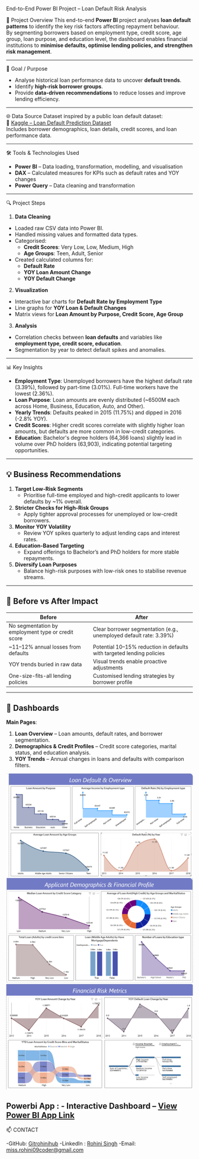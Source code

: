 End-to-End Power BI Project – Loan Default Risk Analysis

📌 Project Overview
This end-to-end **Power BI** project analyses **loan default patterns** to identify the key risk factors affecting repayment behaviour.  
By segmenting borrowers based on employment type, credit score, age group, loan purpose, and education level, the dashboard enables financial institutions to **minimise defaults, optimise lending policies, and strengthen risk management**.

---

🎯 Goal / Purpose
- Analyse historical loan performance data to uncover **default trends**.
- Identify **high-risk borrower groups**.
- Provide **data-driven recommendations** to reduce losses and improve lending efficiency.

---

🌐 Data Source
Dataset inspired by a public loan default dataset:  
🔗 [Kaggle – Loan Default Prediction Dataset](https://www.kaggle.com/datasets/nikhil1e9/loan-default)  
Includes borrower demographics, loan details, credit scores, and loan performance data.

---

🛠 Tools & Technologies Used
- **Power BI** – Data loading, transformation, modelling, and visualisation
- **DAX** – Calculated measures for KPIs such as default rates and YOY changes
- **Power Query** – Data cleaning and transformation

---

🔍 Project Steps
1. **Data Cleaning**
- Loaded raw CSV data into Power BI.
- Handled missing values and formatted data types.
- Categorised:
  - **Credit Scores**: Very Low, Low, Medium, High
  - **Age Groups**: Teen, Adult, Senior
- Created calculated columns for:
  - **Default Rate**
  - **YOY Loan Amount Change**
  - **YOY Default Change**

2. **Visualization**
- Interactive bar charts for **Default Rate by Employment Type**
- Line graphs for **YOY Loan & Default Changes**
- Matrix views for **Loan Amount by Purpose, Credit Score, Age Group**

3. **Analysis**
- Correlation checks between **loan defaults** and variables like **employment type, credit score, education**.
- Segmentation by year to detect default spikes and anomalies.

---

📊 Key Insights
- **Employment Type**: Unemployed borrowers have the highest default rate (3.39%), followed by part-time (3.01%). Full-time workers have the lowest (2.36%).
- **Loan Purpose**: Loan amounts are evenly distributed (~6500M each across Home, Business, Education, Auto, and Other).
- **Yearly Trends**: Defaults peaked in 2015 (11.75%) and dipped in 2016 (-2.8% YOY).
- **Credit Scores**: Higher credit scores correlate with slightly higher loan amounts, but defaults are more common in low-credit categories.
- **Education**: Bachelor's degree holders (64,366 loans) slightly lead in volume over PhD holders (63,903), indicating potential targeting opportunities.

---

## 💡 Business Recommendations
1. **Target Low-Risk Segments**  
   - Prioritise full-time employed and high-credit applicants to lower defaults by ~1% overall.
2. **Stricter Checks for High-Risk Groups**  
   - Apply tighter approval processes for unemployed or low-credit borrowers.
3. **Monitor YOY Volatility**  
   - Review YOY spikes quarterly to adjust lending caps and interest rates.
4. **Education-Based Targeting**  
   - Expand offerings to Bachelor’s and PhD holders for more stable repayments.
5. **Diversify Loan Purposes**  
   - Balance high-risk purposes with low-risk ones to stabilise revenue streams.

---

## 🔄 Before vs After Impact
| **Before** | **After** |
|------------|-----------|
| No segmentation by employment type or credit score | Clear borrower segmentation (e.g., unemployed default rate: 3.39%) |
| ~11–12% annual losses from defaults | Potential 10–15% reduction in defaults with targeted lending policies |
| YOY trends buried in raw data | Visual trends enable proactive adjustments |
| One-size-fits-all lending policies | Customised lending strategies by borrower profile |

---

## 📌 Dashboards
**Main Pages**:
1. **Loan Overview** – Loan amounts, default rates, and borrower segmentation.
2. **Demographics & Credit Profiles** – Credit score categories, marital status, and education analysis.
3. **YOY Trends** – Annual changes in loans and defaults with comparison filters.

![image link](https://github.com/Gitrohinihub/Loan_Default-project/blob/c3c86449e23e2263c9a72747faee4c11db7faf83/Loan%20Default%20Overview.png)
![image link](https://github.com/Gitrohinihub/Loan_Default-project/blob/c3c86449e23e2263c9a72747faee4c11db7faf83/Applicant%20Demographics%20%26%20Financial%20Profile%20.png)
![image link](https://github.com/Gitrohinihub/Loan_Default-project/blob/c3c86449e23e2263c9a72747faee4c11db7faf83/Financial%20Risk%20Metrics.png)

Powerbi App : - **Interactive Dashboard** – [View Power BI App Link](https://app.powerbi.com/links/hezArLm8WE?ctid=c9b30289-5c60-41dc-85c2-d8862dea8925&pbi_source=linkShare)
---

📫 CONTACT

-GitHub: [Gitrohinihub](https://github.com/Gitrohinihub)
-LinkedIn : [Rohini Singh](https://www.linkedin.com/in/rohini-singh-8a97a1229)
-Email: miss.rohini09coder@gmail.com

